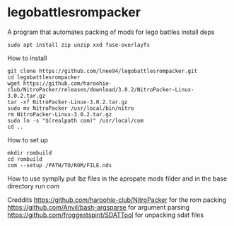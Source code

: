 # legobattlesrompacker
A program that automates packing of mods for lego battles
install deps
```
sudo apt install zip unzip xxd fuse-overlayfs

```


How to install
```
git clone https://github.com/lnee94/legobattlesrompacker.git
cd legobattlesrompacker
wget https://github.com/haroohie-club/NitroPacker/releases/download/3.0.2/NitroPacker-Linux-3.0.2.tar.gz
tar -xf NitroPacker-Linux-3.0.2.tar.gz
sudo mv NitroPacker /usr/local/bin/nitro
rm NitroPacker-Linux-3.0.2.tar.gz
sudo ln -s "$(realpath com)" /usr/local/com
cd ..
```

How to set up
```
mkdir rombuild
cd rombuild
com --setup /PATH/TO/ROM/FILE.nds
```
How to use symplly put lbz files in the apropate mods filder and in the base directory run com








Creddits 
https://github.com/haroohie-club/NitroPacker for the rom packing
https://github.com/Anvil/bash-argsparse for argument parsing
https://github.com/froggestspirit/SDATTool for unpacking sdat files
